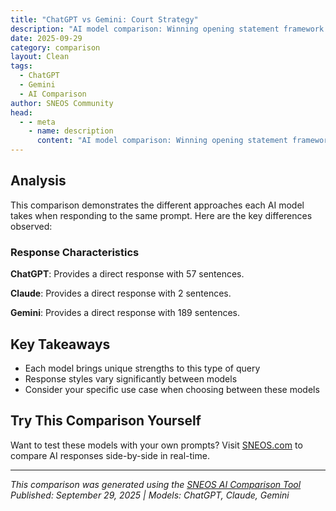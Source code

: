 ```yaml
---
title: "ChatGPT vs Gemini: Court Strategy"
description: "AI model comparison: Winning opening statement framework for different types of cases..."
date: 2025-09-29
category: comparison
layout: Clean
tags:
  - ChatGPT
  - Gemini
  - AI Comparison
author: SNEOS Community
head:
  - - meta
    - name: description
      content: "AI model comparison: Winning opening statement framework for different types of cases..."
---
```


<ChatComparison
  title="ChatGPT vs Gemini: Court Strategy"
  prompt="Winning opening statement framework for different types of cases"
  :responses='{
    "ChatGPT": "Certainly! Crafting a winning opening statement requires tailoring your approach to the type of case you are presenting. Below is a flexible framework with examples for different types of cases (criminal, civil, family, and personal injury). You can adapt the components accordingly.\n\n---\n\n### General Framework for an Opening Statement\n1. **Greeting and Introduction**\n   - Welcome the judge/jury.\n   - Introduce yourself and your client briefly.\n   \n2. **Theme and Theory of the Case**\n   - Present a clear, memorable theme.\n   - Explain your theory of the case in simple terms.\n\n3. **Preview of Key Evidence**\n   - Outline the major points and evidence you will present.\n   - Mention key witnesses you will call.\n\n4. **Refute Anticipated Opposing Arguments**\n   - Briefly address what the other side may claim.\n   - Set the stage for why their version is flawed or incomplete.\n\n5. **Conclusion and Appeal**\n   - Summarize why your client should prevail.\n   - Appeal to the jury/judge\u2019s sense of justice, fairness, or law.\n\n---\n\n### 1. Criminal Case Opening Statement Framework\n\n**Example: Theft Case**\n\n- **Greeting and Introduction:**  \n\u201CGood morning, ladies and gentlemen of the jury. My name is [Your Name], and I represent the State in this case.\u201D\n\n- **Theme/Theory:**  \n\u201CThis case is about truth and justice. The evidence will show that the defendant knowingly took something that did not belong to them.\u201D\n\n- **Preview of Evidence:**  \n\u201CYou will hear from eyewitnesses who saw the defendant at the scene, see security footage, and hear expert testimony about fingerprint evidence.\u201D\n\n- **Refute Opposing Arguments:**  \n\u201CThe defense may say this was a mistake or a misunderstanding. But the evidence will show it was intentional.\u201D\n\n- **Conclusion/Appeal:**  \n\u201CBy the end of this trial, you will be convinced beyond a reasonable doubt that the defendant is guilty.\u201D\n\n---\n\n### 2. Civil Case (Contract Dispute) Opening Statement Framework\n\n**Example: Breach of Contract**\n\n- **Greeting and Introduction:**  \n\u201CGood afternoon, Your Honor, and members of the jury. I represent [Plaintiff\u2019s Name] in this matter.\u201D\n\n- **Theme/Theory:**  \n\u201CThis case centers around a promise made and broken. The other side agreed to deliver goods but never did.\u201D\n\n- **Preview of Evidence:**  \n\u201CYou will hear from the plaintiff, see the signed contracts, correspondence, and proof of damages.\u201D\n\n- **Refute Opposing Arguments:**  \n\u201CYou will hear the defense claim the contract was not binding. The documents will prove otherwise.\u201D\n\n- **Conclusion/Appeal:**  \n\u201CWe ask you to hold the defendant accountable for their breach and compensate my client accordingly.\u201D\n\n---\n\n### 3. Family Law Case Opening Statement Framework\n\n**Example: Child Custody**\n\n- **Greeting and Introduction:**  \n\u201CGood morning. I represent [Parent\u2019s Name], who is here seeking to act in the best interest of their child.\u201D\n\n- **Theme/Theory:**  \n\u201CThis case is about providing a safe, stable, and loving environment for the child.\u201D\n\n- **Preview of Evidence:**  \n\u201CYou will hear testimony from family, teachers, and child psychologists.\u201D\n\n- **Refute Opposing Arguments:**  \n\u201CThe other parent may suggest [Parent\u2019s Name] is unfit, but the evidence will show otherwise.\u201D\n\n- **Conclusion/Appeal:**  \n\u201CThe child deserves to reside primarily with [Parent\u2019s Name], who will meet their physical and emotional needs.\u201D\n\n---\n\n### 4. Personal Injury Case Opening Statement Framework\n\n**Example: Car Accident Injury**\n\n- **Greeting and Introduction:**  \n\u201CGood morning, ladies and gentlemen. I represent [Plaintiff\u2019s Name], who was seriously injured due to the negligence of the defendant.\u201D\n\n- **Theme/Theory:**  \n\u201CThis case is about responsibility\u2014someone must be held accountable for the harm caused.\u201D\n\n- **Preview of Evidence:**  \n\u201CYou will hear from medical experts, see accident reports and photographs of injuries.\u201D\n\n- **Refute Opposing Arguments:**  \n\u201CThe defense may claim my client was at fault, but the evidence will show they were not.\u201D\n\n- **Conclusion/Appeal:**  \n\u201CAt the end of this trial, you will understand the pain and hardship my client has suffered and will want to see justice done.\u201D\n\n---\n\n### Additional Tips  \n- **Keep it concise and engaging** \u2014 the opening statement is to outline the story, not argue facts.  \n- **Tell a story**\u2014people remember narratives better than dry facts.  \n- **Use clear, straightforward language.**  \n- **Practice your delivery** to appear confident and sincere.\n\n---\n\nIf you want, I can help you draft a specific opening statement for a particular case. Just provide the details!",
    "Gemini": "Okay, let\u0027s break down winning opening statement frameworks for different types of cases.  The key is to tailor your approach to the specific facts, legal issues, and jury profile.\n\n**General Principles for a Winning Opening Statement (Applicable to All Cases):**\n\n*   **Simplicity is Key:**  Avoid legal jargon. Tell a clear, compelling story that\u0027s easy for the jury to understand.  Imagine you\u0027re explaining the case to a friend.\n\n*   **Grab Attention Immediately:**  Start with a strong hook.  This could be a powerful image, a compelling question, a short anecdote, or a bold statement of what you intend to prove.\n\n*   **Tell a Story, Not Just Facts:**  Weave the facts into a narrative with characters, conflict, and a resolution.  Make it relatable and human.\n\n*   **Introduce the Key Players (including Your Client):**  Humanize your client. Help the jury connect with them.  If the opposing party is a corporation, emphasize that contrast.\n\n*   **State Your Theory of the Case (the \u0022Why\u0022):**  Explain *why* things happened the way they did.  This is your interpretation of the evidence.  It\u0027s the lens through which you want the jury to see the facts.\n\n*   **Preview the Evidence:**  Tell the jury what you\u0027re going to prove and *how* you\u0027re going to prove it.  Mention key witnesses and documents.  Don\u0027t overpromise, but be confident.\n\n*   **Address Weaknesses (If Appropriate):**  If you know the other side will bring up a damaging fact, consider addressing it head-on.  This can neutralize its impact and show you\u0027re honest and confident. Be brief and frame it in a way that minimizes the damage.\n\n*   **State the Relief You\u0027re Seeking:**  What do you want the jury to do?  Be clear about the verdict you\u0027re asking for.\n\n*   **Be Confident, Sincere, and Authentic:**  Your credibility is crucial.  Speak with conviction and believe in your case.\n\n*   **Use Visual Aids (If Allowed):**  Timelines, diagrams, photos, and other visuals can help the jury understand and remember your story.\n\n*   **Practice, Practice, Practice:**  Rehearse your opening statement until it flows naturally.  Time yourself to ensure you stay within the allotted time.\n\n**Frameworks for Specific Case Types:**\n\n**1.  Personal Injury Case (Plaintiff):**\n\n*   **Hook:** A vivid description of the accident and its immediate aftermath. (e.g., \u0022On July 12th, Mrs. Smith was driving home from work when, without warning, a speeding truck slammed into her car, changing her life forever.\u0022) Or, a compelling question: \u0022What happens when someone\u0027s negligence steals your ability to walk?\u0022\n*   **Introduce the Victim:**  Paint a picture of the plaintiff *before* the injury.  What were their hobbies, their family life, their career?  (e.g., \u0022Before the accident, Mrs. Smith was an active grandmother who loved to garden and play with her grandchildren.\u0022)\n*   **Describe the Defendant\u0027s Negligence:**  Clearly explain what the defendant did wrong and how that caused the accident. (e.g., \u0022The evidence will show that the truck driver was distracted, texting on his phone, when he ran the red light.\u0022)\n*   **Explain the Injuries and Damages:**  Detail the physical and emotional injuries, medical expenses, lost wages, and pain and suffering. (e.g., \u0022As a result of the accident, Mrs. Smith suffered a broken back, a traumatic brain injury, and crippling anxiety.  She\u0027s been unable to work, and she requires ongoing medical care.\u0022)\n*   **Preview the Evidence:**  Mention key witnesses (e.g., eyewitnesses, medical experts) and documents (e.g., police report, medical records).\n*   **Appeal to Empathy:**  Without being overly sentimental, help the jury understand the impact of the injury on the plaintiff\u0027s life.\n*   **State the Relief:**  \u0022We are asking you to compensate Mrs. Smith for her injuries, her medical expenses, her lost wages, and her pain and suffering. We are asking for justice.\u0022\n\n**Personal Injury Case (Defendant):**\n\n*   **Acknowledge the Injury (If Appropriate):**  Show empathy, but don\u0027t admit fault. (e.g., \u0022We understand that Mrs. Smith was injured in an accident, and we sympathize with her.\u0022)\n*   **Present Your Theory of the Case:**  Explain *why* the accident was not your client\u0027s fault.  This could be:\n    *   **No Negligence:** \u0022The evidence will show that Mr. Jones was driving carefully and responsibly, and the accident was unavoidable.\u0022\n    *   **Plaintiff\u0027s Negligence:** \u0022The evidence will show that Mrs. Smith was speeding and ran the red light herself.\u0022\n    *   **Pre-Existing Condition:** \u0022Mrs. Smith\u0027s back problems existed long before the accident, and her current condition is not a result of the collision.\u0022\n    *   **Unavoidable Accident:** \u0022This was a tragic accident caused by unforeseen circumstances, such as a sudden weather event.\u0022\n*   **Challenge the Damages:**  If you believe the plaintiff is exaggerating their injuries or expenses, preview the evidence that supports your position. (e.g., \u0022The medical records will show that Mrs. Smith\u0027s injuries were minor and have largely resolved.\u0022)\n*   **Highlight the Evidence Supporting Your Case:**  Mention key witnesses and documents that will support your theory.\n*   **Request a Fair Verdict:**  \u0022We are asking you to carefully consider all the evidence and to render a fair and just verdict based on the facts, not on sympathy.\u0022 Or \u0022We are confident that after hearing all the evidence, you will conclude that Mr. Jones was not responsible for the accident, and return a verdict in his favor.\u0022\n\n**2.  Criminal Case (Prosecution):**\n\n*   **Hook:** A powerful statement about the crime and its impact on the victim or the community. (e.g., \u0022On the night of January 15th, the defendant, John Smith, brutally murdered Sarah Jones in her own home.\u0022) Or, A compelling question: \u0022What happens when someone takes the law into their own hands?\u0022\n*   **Introduce the Victim (If Applicable):**  Humanize the victim and emphasize the loss suffered by their family and friends.\n*   **Outline the Elements of the Crime:**  Explain what the prosecution must prove to convict the defendant. (e.g., \u0022To find the defendant guilty of murder, the State must prove beyond a reasonable doubt that he intentionally caused the death of Sarah Jones.\u0022)\n*   **Present a Chronological Account of the Events:**  Tell the story of the crime in a clear and compelling way.\n*   **Preview the Evidence:**  Mention key witnesses (e.g., eyewitnesses, forensic experts) and physical evidence (e.g., the murder weapon, DNA evidence). (e.g., \u0022The evidence will show that the defendant\u0027s fingerprints were found on the murder weapon, and his DNA was found under the victim\u0027s fingernails.\u0022)\n*   **Address Potential Defenses (If Possible):**  Anticipate the defense\u0027s arguments and explain why they are not credible.\n*   **Request a Verdict of Guilty:**  \u0022The evidence will leave you with no doubt that the defendant is guilty of this crime. We ask that you return a verdict of guilty and hold him accountable for his actions.\u0022\n\n**Criminal Case (Defense):**\n\n*   **Challenge the Prosecution\u0027s Case:**  Explain why the prosecution\u0027s evidence is weak, unreliable, or insufficient to prove guilt beyond a reasonable doubt. (e.g., \u0022The prosecution\u0027s case is based on circumstantial evidence and speculation. They have no direct evidence linking my client to the crime.\u0022)\n*   **Introduce Reasonable Doubt:**  Explain the concept of reasonable doubt and emphasize that the burden of proof is on the prosecution. (e.g., \u0022The State must prove guilt beyond a reasonable doubt.  That means you must have a firm conviction of guilt, based on the evidence. If you have a reasonable doubt, you must acquit.\u0022)\n*   **Present Your Theory of the Case:**  Offer an alternative explanation of the events. This could be:\n    *   **Alibi:** \u0022The evidence will show that my client was somewhere else when the crime occurred.\u0022\n    *   **Mistaken Identity:** \u0022The eyewitness made a mistake, and my client is not the person who committed the crime.\u0022\n    *   **Self-Defense:** \u0022My client acted in self-defense to protect himself from imminent harm.\u0022\n    *   **Lack of Intent:** \u0022My client did not intend to commit the crime.\u0022\n*   **Highlight the Strengths of Your Case:**  Mention key witnesses and evidence that support your defense.\n*   **Attack the Credibility of Prosecution Witnesses:**  If appropriate, explain why the prosecution\u0027s witnesses are unreliable or biased.\n*   **Request a Verdict of Not Guilty:**  \u0022We are confident that after hearing all the evidence, you will have reasonable doubt about my client\u0027s guilt, and you will return a verdict of not guilty.\u0022\n\n**3.  Breach of Contract Case (Plaintiff):**\n\n*   **Hook:** Briefly describe the agreement and the defendant\u0027s failure to fulfill their obligations. (e.g., \u0022This case is about a broken promise. My client, Acme Corporation, entered into a contract with the defendant, Smith Company, to deliver widgets by January 1st. Smith Company failed to deliver the widgets, causing Acme Corporation significant financial losses.\u0022)\n*   **Explain the Contract:**  Summarize the key terms of the contract, including the obligations of each party.\n*   **Describe the Breach:**  Clearly explain how the defendant violated the contract. (e.g., \u0022Smith Company failed to deliver the widgets by the agreed-upon deadline, and they have refused to cure the breach.\u0022)\n*   **Explain the Damages:**  Detail the financial losses suffered by the plaintiff as a result of the breach. (e.g., \u0022As a result of Smith Company\u0027s breach, Acme Corporation lost profits, incurred expenses to find a replacement supplier, and damaged its reputation.\u0022)\n*   **Preview the Evidence:**  Mention key documents (e.g., the contract, correspondence, invoices) and witnesses (e.g., the plaintiff\u0027s employees, experts).\n*   **Request Specific Performance or Damages:**  \u0022We are asking you to order Smith Company to fulfill its obligations under the contract, or to compensate Acme Corporation for its losses.\u0022\n\n**Breach of Contract Case (Defendant):**\n\n*   **Challenge the Existence or Validity of the Contract:**  Argue that no valid contract existed, or that the contract was unenforceable. (e.g., \u0022There was no meeting of the minds between the parties, and the alleged contract is vague and ambiguous.\u0022)\n*   **Argue That There Was No Breach:**  Explain why the defendant did not breach the contract, or that the plaintiff breached the contract first. (e.g., \u0022Acme Corporation failed to make timely payments, which excused Smith Company from its obligation to deliver the widgets.\u0022)\n*   **Challenge the Damages:**  Argue that the plaintiff\u0027s damages are exaggerated or not causally related to the alleged breach. (e.g., \u0022Acme Corporation\u0027s lost profits were due to market conditions, not to Smith Company\u0027s failure to deliver the widgets.\u0022)\n*   **Present Affirmative Defenses:**  Raise any affirmative defenses, such as impossibility, frustration of purpose, or waiver.\n*   **Highlight the Evidence Supporting Your Case:**  Mention key documents and witnesses that support your defense.\n*   **Request a Verdict in Your Favor:**  \u0022We are confident that after hearing all the evidence, you will conclude that Smith Company did not breach the contract, and you will return a verdict in our favor.\u0022\n\n**4.  Defamation Case (Plaintiff):**\n\n*   **Hook:** Start with the false statement and its devastating impact. (e.g., \u0022This is a case about a lie, a malicious lie that destroyed my client\u0027s reputation and career.\u0022)\n*   **Establish the Elements of Defamation:**  Explain that you must prove the statement was false, defamatory, published to a third party, and caused damage to the plaintiff\u0027s reputation.\n*   **Explain the False Statement:**  Clearly state the defamatory statement and explain why it is false.\n*   **Explain the Publication:**  Prove that the statement was communicated to a third party.\n*   **Prove Damages:**  Detail the harm to the plaintiff\u0027s reputation, including lost business opportunities, emotional distress, and social ostracism.\n*   **Prove Malice (If Required):** If the plaintiff is a public figure, you must prove that the defendant acted with actual malice (knowledge that the statement was false or reckless disregard for the truth).\n*   **Preview the Evidence:**  Mention key witnesses and documents that will support your case.\n*   **Request a Verdict That Compensates the Plaintiff:**  \u0022We are asking you to compensate my client for the damage to their reputation and the losses they have suffered as a result of the defendant\u0027s malicious lies.\u0022\n\n**Defamation Case (Defendant):**\n\n*   **Challenge the Falsity of the Statement:**  Argue that the statement was true or substantially true.\n*   **Argue That the Statement Was Not Defamatory:**  Explain why the statement was not harmful to the plaintiff\u0027s reputation.\n*   **Argue That the Statement Was Privileged:**  Claim that the statement was protected by a privilege, such as the fair report privilege or the opinion privilege.\n*   **Challenge the Damages:**  Argue that the plaintiff\u0027s damages are exaggerated or not causally related to the alleged defamation.\n*   **Argue Lack of Malice (If Applicable):** If the plaintiff is a public figure, argue that the defendant did not act with actual malice.\n*   **Highlight the Evidence Supporting Your Case:**  Mention key witnesses and documents that support your defense.\n*   **Request a Verdict in Your Favor:**  \u0022We are confident that after hearing all the evidence, you will conclude that the statement was true or privileged, or that it did not damage the plaintiff\u0027s reputation, and you will return a verdict in our favor.\u0022\n\n**Key Considerations for Every Case:**\n\n*   **Know Your Judge:**  Be aware of the judge\u0027s preferences and rules regarding opening statements.\n*   **Know Your Jury:**  Try to understand the jury\u0027s demographics and biases. Tailor your language and arguments accordingly.  Consider conducting mock trials or focus groups to get feedback on your presentation.\n*   **Be Prepared to Adapt:**  The other side\u0027s opening statement may reveal surprises. Be ready to adjust your strategy as needed.\n\n**Important Note:**  This information is for educational purposes only and should not be considered legal advice.  You should always consult with a qualified attorney to discuss the specific facts of your case. Good luck!\n"
  }'
  published-date="16:28"
/>

## Analysis

This comparison demonstrates the different approaches each AI model takes when responding to the same prompt. Here are the key differences observed:

### Response Characteristics

**ChatGPT**: Provides a direct response with 57 sentences. 

**Claude**: Provides a direct response with 2 sentences. 

**Gemini**: Provides a direct response with 189 sentences. 

## Key Takeaways

- Each model brings unique strengths to this type of query
- Response styles vary significantly between models
- Consider your specific use case when choosing between these models

## Try This Comparison Yourself

Want to test these models with your own prompts? Visit [SNEOS.com](https://sneos.com) to compare AI responses side-by-side in real-time.

---

*This comparison was generated using the [SNEOS AI Comparison Tool](https://sneos.com)*
*Published: September 29, 2025 | Models: ChatGPT, Claude, Gemini*
